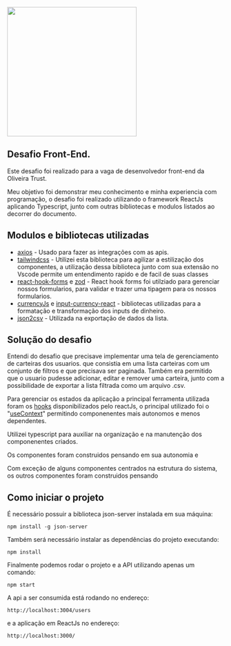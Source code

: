<p>
    <img src="https://encrypted-tbn0.gstatic.com/images?q=tbn%3AANd9GcQIAOtqQ5is5vwbcEn0ZahZfMxz1QIeAYtFfnLdkCXu1sqAGbnX" width="300">
 </p>

## Desafio Front-End.
Este desafio foi realizado para a vaga de desenvolvedor front-end da Oliveira Trust.

Meu objetivo foi demonstrar meu conhecimento e minha experiencia com programação, o desafio foi realizado utilizando o framework ReactJs aplicando Typescript, junto com outras bibliotecas e modulos listados ao decorrer do documento.

## Modulos e bibliotecas utilizadas
* [axios](https://www.npmjs.com/package/axios) -  Usado para fazer as integrações com as apis.
* [tailwindcss](https://tailwindcss.com/) - Utilizei esta biblioteca para agilizar a estilização dos componentes, a utilização dessa biblioteca junto com sua extensão no Vscode permite um entendimento rapido e de facil de suas classes 
* [react-hook-forms](https://www.react-hook-form.com/) e [zod](https://zod.dev/) - React hook forms foi utilziado para gerenciar nossos formularios, para validar e trazer uma tipagem para os nossos formularios.   
* [currencyJs](https://currency.js.org/) e [input-currency-react](https://www.npmjs.com/package/input-currency-react) -  bibliotecas utilizadas para a formatação e transformação dos inputs de dinheiro.
* [json2csv](https://juanjodiaz.github.io/json2csv/#/) - Utilizada na exportação de dados da lista.

## Solução do desafio
Entendi do desafio que precisave implementar uma tela de gerenciamento de carteiras dos usuarios. que consistia em uma lista carteiras com um conjunto de filtros e que precisava ser paginada. Também era permitido que o usuario pudesse adicionar, editar e remover uma carteira, junto com a possibilidade de exportar a lista filtrada como um arquivo .csv.

Para gerenciar os estados da aplicação a principal ferramenta utilizada foram os [hooks]() disponibilizados pelo reactJs, o principal utilizado foi o "[useContext]()" permitindo componenentes mais autonomos e menos dependentes.

Utilizei typescript para auxiliar na organização e na manutenção dos componenentes criados.

Os componentes foram construidos pensando em sua autonomia e

Com exceção de alguns componentes centrados na estrutura do sistema, os outros componentes foram construidos pensando 
  
## Como iniciar o projeto

É necessário possuir a biblioteca json-server instalada em sua máquina:

```
npm install -g json-server
```
Também será necessário instalar as dependências do projeto executando:

```
npm install
```

Finalmente podemos rodar o projeto e a API utilizando apenas um comando:

```
npm start
```

A api a ser consumida está rodando no endereço:

```
http://localhost:3004/users
```

e a aplicação em ReactJs no endereço:

```
http://localhost:3000/
```

